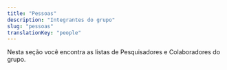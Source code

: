 ```yaml
---
title: "Pessoas"
description: "Integrantes do grupo"
slug: "pessoas"
translationKey: "people"
---
```


Nesta seção você encontra as listas de Pesquisadores e Colaboradores do grupo.

